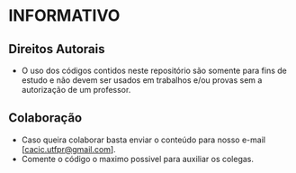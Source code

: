 # INFORMATIVO
  ## Direitos Autorais
  - O uso dos códigos contidos neste repositório são somente para fins de estudo e não devem ser usados em trabalhos e/ou provas sem a autorização de um professor.
  ## Colaboração
  - Caso queira colaborar basta enviar o conteúdo para nosso e-mail [cacic.utfpr@gmail.com].
  - Comente o código o maximo possivel para auxiliar os colegas.
